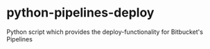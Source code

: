 # python-pipelines-deploy

Python script which provides the deploy-functionality for Bitbucket's Pipelines
